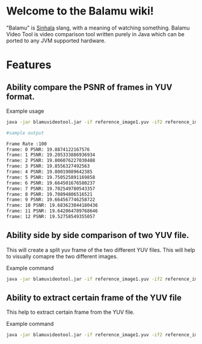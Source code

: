 # Welcome to the Balamu wiki!

"Balamu" is [Sinhala](https://en.wikipedia.org/wiki/Sinhalese_language) slang, with a meaning of watching something. Balamu Video Tool is video comparison tool written purely in Java which can be ported to any JVM supported hardware.

# Features

## Ability compare the PSNR of frames in YUV format.   
   
Example usage

~~~bash
java -jar blamuvideotool.jar -if reference_image1.yuv -if2 reference_image2.yuv -psnr -w 1920 -h 1080 -f number_of_frames

#sample output

Frame Rate :100
frame: 0 PSNR: 19.8874122167576
frame: 1 PSNR: 19.205333886936934
frame: 2 PSNR: 19.806076227030488
frame: 3 PSNR: 19.8556327492563
frame: 4 PSNR: 19.80019089642385
frame: 5 PSNR: 19.750525891169858
frame: 6 PSNR: 19.664501676580237
frame: 7 PSNR: 19.702549780543357
frame: 8 PSNR: 19.70894806516521
frame: 9 PSNR: 19.664567746258722
frame: 10 PSNR: 19.683623044180436
frame: 11 PSNR: 19.642064789768646
frame: 12 PSNR: 19.52758549355057
~~~


## Ability side by side comparison of two YUV file.

This will create a split yuv frame of the two different YUV files. This will help to visually comapre the two different images. 

Example command

~~~bash
java -jar blamuvideotool.jar -if reference_image1.yuv -if2 reference_image2.yuv -ss -w 1920 -h 1080 -f number_of_frames -o new_yuv_file.yuv
~~~

## Ability to extract certain frame of the YUV file

This help to extract certain frame from the YUV file.

Example command

~~~bash
java -jar blamuvideotool.jar -if reference_image1.yuv -if2 reference_image2.yuv -image -w 1920 -h 1080 -f number_of_frames -o file_name
~~~
